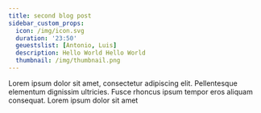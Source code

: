 ```yaml
---
title: second blog post
sidebar_custom_props:
  icon: /img/icon.svg
  duration: '23:50'
  geuestslist: [Antonio, Luis]
  description: Hello World Hello World
  thumbnail: /img/thumbnail.png
---
```


Lorem ipsum dolor sit amet, consectetur adipiscing elit. Pellentesque elementum dignissim ultricies. Fusce rhoncus ipsum tempor eros aliquam consequat. Lorem ipsum dolor sit amet
